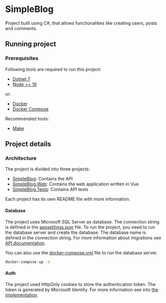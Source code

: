 # SimpleBlog

Project built using C#, that allows functionalities like creating users, posts and comments.

## Running project

### Prerequisites

Following tools are required to run this project:

- [Dotnet 7](https://dotnet.microsoft.com/en-us/download)
- [Node >= 19](https://nodejs.org/)

or:

- [Docker](https://www.docker.com/)
- [Docker Compose](https://docs.docker.com/compose/)

Recommended tools:

- [Make](https://www.gnu.org/software/make/)

## Project details

### Architecture

The project is divided into three projects:

- [SimpleBlog](./SimpleBlog): Contains the API
- [SimpleBlog.Web](./SimpleBlog.Web): Contains the web application written in Vue
- [SimpleBlog.Tests](./SimpleBlog.Tests): Contains API tests

Each project has its own README file with more information.

#### Database

The project uses Microsoft SQL Server as database. The connection string is defined in the [appsettings.json](./SimpleBlog/appsettings.json) file.
To run the project, you need to run the database server and create the database. The database name is defined in the connection string.
For more information about migrations see [API documentation](./SimpleBlog/README.md).

You can also use the [docker-compose.yml](./docker-compose.yml) file to run the database server.

```sh
docker-compose up -d
```

#### Auth

The project used HttpOnly cookies to store the authentication token. The token is generated by
Microsoft Identity. For more information see into [the implementation](./SimpleBlog/Utils/AuthSetup.cs).
